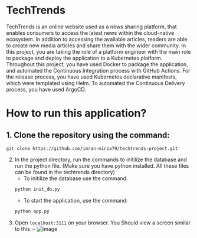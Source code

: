 # TechTrends
TechTrends is an online website used as a news sharing platform, that enables consumers to access the latest news within the cloud-native ecosystem. In addition to accessing the available articles, readers are able to create new media articles and share them with the wider community. In this project, you are taking the role of a platform engineer with the main role to package and deploy the application to a Kubernetes platform. Throughout this project, you have used Docker to package the application, and automated the Continuous Integration process with GitHub Actions. For the release process, you have used Kubernetes declarative manifests, which were templated using Helm. To automated the Continuous Delivery process, you have used ArgoCD.
# How to run this application?
## 1. Clone the repository using the command:
```
git clone https://github.com/imran-mirza79/techtrends-project.git
```
   2. In the project directory, run the commands to initilize the database and run the python file. (Make sure you have python installed. All these files can be found in the techtrends directory)
      * To initilize the database use the command:
      ```python
      python init_db.py 
      ```
      * To start the application, use the command:
      ```python
      python app.py
      ```
  3. Open ```localhost:3111``` on your browser. You Should view a screen similar to this :-
  ![image](https://user-images.githubusercontent.com/62472000/132976460-f9268d02-0d1e-4e4e-bcad-fc200d715dbe.png)
